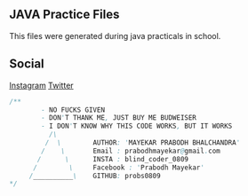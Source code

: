 ## JAVA Practice Files
This files were generated during java practicals in school.

## Social
[Instagram](https://www.instagram.com/blind_coder___0809/)
[Twitter](https://twitter.com/AsliPM)

```java
/**
        - NO FUCKS GIVEN 
        - DON'T THANK ME, JUST BUY ME BUDWEISER 
        - I DON'T KNOW WHY THIS CODE WORKS, BUT IT WORKS
          /\
         /  \        AUTHOR: 'MAYEKAR PRABODH BHALCHANDRA'
        /    \       Email : prabodhmayekar@gmail.com
       /      \      INSTA : blind_coder_0809
      /        \     Facebook : 'Prabodh Mayekar'
     /__________\    GITHUB: probs0809
*/
```